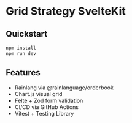 # Grid Strategy SvelteKit

## Quickstart

```bash
npm install
npm run dev
```

## Features

- Rainlang via @rainlanguage/orderbook
- Chart.js visual grid
- Felte + Zod form validation
- CI/CD via GitHub Actions
- Vitest + Testing Library
